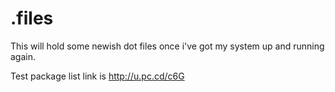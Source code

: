 # .files

This will hold some newish dot files once i've got my system up and running again.

Test package list link is http://u.pc.cd/c6G
